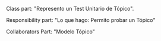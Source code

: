Class part:  "Represento un Test Unitario de Tópico".

Responsibility part: "Lo que hago:  Permito probar un Tópico"

Collaborators Part: "Modelo Tópico"